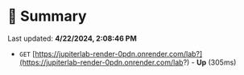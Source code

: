 # 📖 Summary
Last updated: **4/22/2024, 2:08:46 PM**

- `GET` [https://jupiterlab-render-0pdn.onrender.com/lab?](https://jupiterlab-render-0pdn.onrender.com/lab?) - **Up** (305ms)
